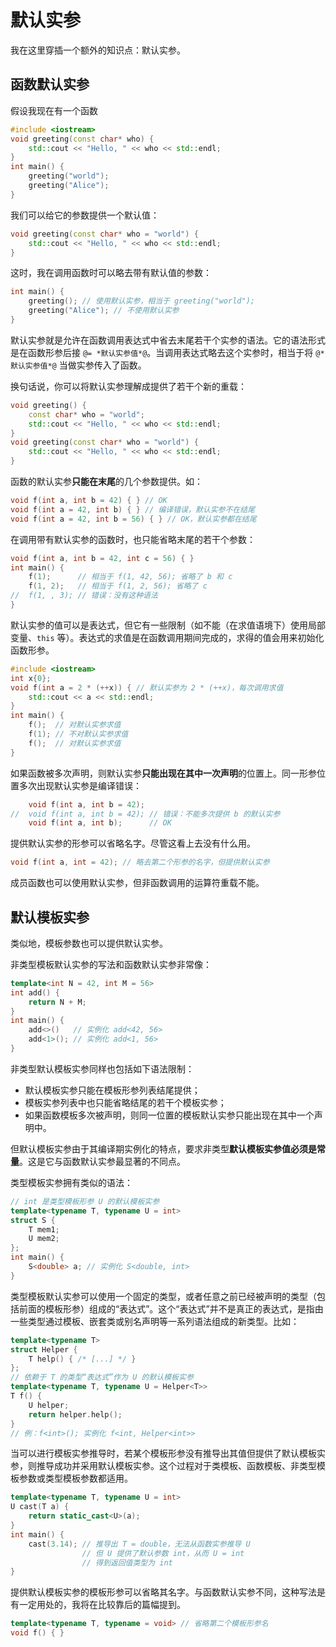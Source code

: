 # 默认实参

我在这里穿插一个额外的知识点：默认实参。

## 函数默认实参

假设我现在有一个函数
```CPP
#include <iostream>
void greeting(const char* who) {
    std::cout << "Hello, " << who << std::endl;
}
int main() {
    greeting("world");
    greeting("Alice");
}
```
我们可以给它的参数提供一个默认值：
```cpp
void greeting(const char* who = "world") {
    std::cout << "Hello, " << who << std::endl;
}
```
这时，我在调用函数时可以略去带有默认值的参数：
```cpp
int main() {
    greeting(); // 使用默认实参，相当于 greeting("world");
    greeting("Alice"); // 不使用默认实参
}
```

默认实参就是允许在函数调用表达式中省去末尾若干个实参的语法。它的语法形式是在函数形参后接 `@= *默认实参值*@`。当调用表达式略去这个实参时，相当于将 `@*默认实参值*@` 当做实参传入了函数。

换句话说，你可以将默认实参理解成提供了若干个新的重载：
```cpp
void greeting() {
    const char* who = "world";
    std::cout << "Hello, " << who << std::endl;
}
void greeting(const char* who = "world") {
    std::cout << "Hello, " << who << std::endl;
}
```

函数的默认实参**只能在末尾**的几个参数提供。如：
```cpp
void f(int a, int b = 42) { } // OK
void f(int a = 42, int b) { } // 编译错误，默认实参不在结尾
void f(int a = 42, int b = 56) { } // OK，默认实参都在结尾
```

在调用带有默认实参的函数时，也只能省略末尾的若干个参数：
```cpp
void f(int a, int b = 42, int c = 56) { }
int main() {
    f(1);      // 相当于 f(1, 42, 56); 省略了 b 和 c
    f(1, 2);   // 相当于 f(1, 2, 56); 省略了 c
//  f(1, , 3); // 错误：没有这种语法
}
```

默认实参的值可以是表达式，但它有一些限制（如不能（在求值语境下）使用局部变量、`this` 等）。表达式的求值是在函数调用期间完成的，求得的值会用来初始化函数形参。
```CPP
#include <iostream>
int x{0};
void f(int a = 2 * (++x)) { // 默认实参为 2 * (++x)，每次调用求值
    std::cout << a << std::endl;
}
int main() {
    f();  // 对默认实参求值
    f(1); // 不对默认实参求值
    f();  // 对默认实参求值
}
```

如果函数被多次声明，则默认实参**只能出现在其中一次声明**的位置上。同一形参位置多次出现默认实参是编译错误：
```cpp
    void f(int a, int b = 42);
//  void f(int a, int b = 42); // 错误：不能多次提供 b 的默认实参
    void f(int a, int b);      // OK
```

提供默认实参的形参可以省略名字。尽管这看上去没有什么用。
```cpp
void f(int a, int = 42); // 略去第二个形参的名字，但提供默认实参
```

成员函数也可以使用默认实参，但非函数调用的运算符重载不能。

## 默认模板实参

类似地，模板参数也可以提供默认实参。

非类型模板默认实参的写法和函数默认实参非常像：
```CPP
template<int N = 42, int M = 56>
int add() {
    return N + M;
}
int main() {
    add<>()   // 实例化 add<42, 56>
    add<1>(); // 实例化 add<1, 56>
}
```

非类型默认模板实参同样也包括如下语法限制：
- 默认模板实参只能在模板形参列表结尾提供；
- 模板实参列表中也只能省略结尾的若干个模板实参；
- 如果函数模板多次被声明，则同一位置的模板默认实参只能出现在其中一个声明中。

但默认模板实参由于其编译期实例化的特点，要求非类型**默认模板实参值必须是常量**。这是它与函数默认实参最显著的不同点。

类型模板实参拥有类似的语法：
```CPP
// int 是类型模板形参 U 的默认模板实参
template<typename T, typename U = int>
struct S {
    T mem1;
    U mem2;
};
int main() {
    S<double> a; // 实例化 S<double, int>
}
```

类型模板默认实参可以使用一个固定的类型，或者任意之前已经被声明的类型（包括前面的模板形参）组成的“表达式”。这个“表达式”并不是真正的表达式，是指由一些类型通过模板、嵌套类或别名声明等一系列语法组成的新类型。比如：

```cpp
template<typename T>
struct Helper {
    T help() { /* [...] */ }
};
// 依赖于 T 的类型“表达式”作为 U 的默认模板实参
template<typename T, typename U = Helper<T>>
T f() {
    U helper;
    return helper.help();
}
// 例：f<int>(); 实例化 f<int, Helper<int>>
```

当可以进行模板实参推导时，若某个模板形参没有推导出其值但提供了默认模板实参，则推导成功并采用默认模板实参。这个过程对于类模板、函数模板、非类型模板参数或类型模板参数都适用。
```CPP
template<typename T, typename U = int>
U cast(T a) {
    return static_cast<U>(a);
}
int main() {
    cast(3.14); // 推导出 T = double，无法从函数实参推导 U
                // 但 U 提供了默认参数 int，从而 U = int
                // 得到返回值类型为 int
}
```

提供默认模板实参的模板形参可以省略其名字。与函数默认实参不同，这种写法是有一定用处的，我将在比较靠后的篇幅提到。
```cpp
template<typename T, typename = void> // 省略第二个模板形参名
void f() { }
```
